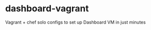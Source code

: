dashboard-vagrant
=================

Vagrant + chef solo configs to set up Dashboard VM in just minutes
